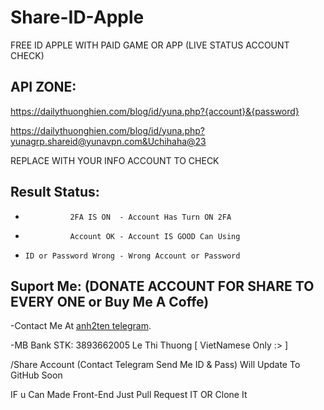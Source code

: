 # Share-ID-Apple
FREE ID APPLE WITH PAID GAME OR APP (LIVE STATUS ACCOUNT CHECK)

## API ZONE:
https://dailythuonghien.com/blog/id/yuna.php?{account}&{password}


https://dailythuonghien.com/blog/id/yuna.php?yunagrp.shareid@yunavpn.com&Uchihaha@23

REPLACE WITH YOUR INFO ACCOUNT TO CHECK

## Result Status:
-               2FA IS ON  - Account Has Turn ON 2FA
-               Account OK - Account IS GOOD Can Using
-     ID or Password Wrong - Wrong Account or Password

## Suport Me: (DONATE ACCOUNT FOR SHARE TO EVERY ONE or Buy Me A Coffe)

-Contact Me At [anh2ten telegram](https://t.me/Anh2Ten).

-MB Bank STK: 3893662005 Le Thi Thuong [ VietNamese Only :> ]

/Share Account (Contact Telegram Send Me ID & Pass) Will Update To GitHub Soon

IF u Can Made Front-End Just Pull Request IT OR Clone It
